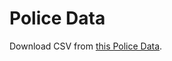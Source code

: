 # Police Data

Download CSV from [this Police Data](https://data.sanjoseca.gov/dataset/police-calls-for-service).



